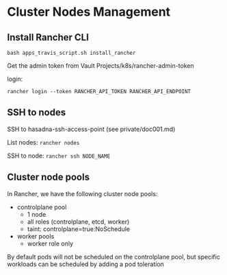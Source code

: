 # Cluster Nodes Management

## Install Rancher CLI

```
bash apps_travis_script.sh install_rancher
```

Get the admin token from Vault Projects/k8s/rancher-admin-token

login:

```
rancher login --token RANCHER_API_TOKEN RANCHER_API_ENDPOINT
```

## SSH to nodes

SSH to hasadna-ssh-access-point (see private/doc001.md)

List nodes: `rancher nodes`

SSH to node: `rancher ssh NODE_NAME`

## Cluster node pools

In Rancher, we have the following cluster node pools:

* controlplane pool
    * 1 node
    * all roles (controlplane, etcd, worker)
    * taint: controlplane=true:NoSchedule
* worker pools
    * worker role only

By default pods will not be scheduled on the controlplane pool, but specific workloads can be scheduled by adding a pod toleration
